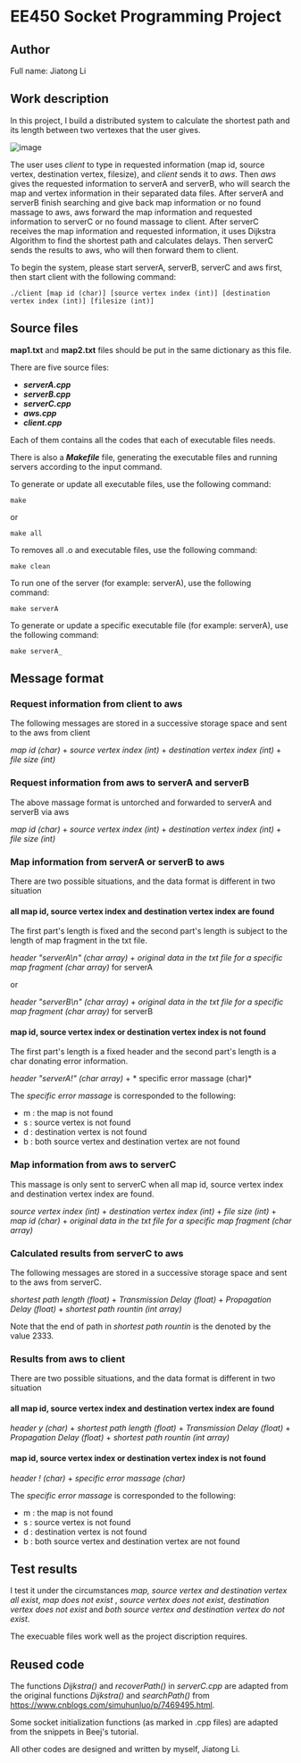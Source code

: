 # EE450 Socket Programming Project

## Author

Full name: Jiatong Li

## Work description

In this project, I build a distributed system to calculate the shortest path and its length between two vertexes that the user gives.

![image]("https://github.com/LiGaCu/Distributed_System_to_Compute_the_Shortest_Path/blob/master/System%20Architecture.JPG")

The user uses *client* to type in requested information (map id, source vertex, destination vertex, filesize), and *client* sends it to *aws*. Then *aws* gives the requested information to serverA and serverB, who will search the map and vertex information in their separated data files. After serverA and serverB finish searching and give back map information or no found massage to aws, aws forward the map information and requested information to serverC or no found massage to client. After serverC receives the map information and requested information, it uses Dijkstra Algorithm to find the shortest path and calculates delays. Then serverC sends the results to aws, who will then forward them to client. 

To begin the system, please start serverA, serverB, serverC and aws first, then start client with the following command:

``./client [map id (char)] [source vertex index (int)] [destination vertex index (int)] [filesize (int)]``

## Source files

**map1.txt** and **map2.txt** files should be put in the same dictionary as this file.

There are five source files: 
* ***serverA.cpp***
* ***serverB.cpp***
* ***serverC.cpp***
* ***aws.cpp***
* ***client.cpp***

Each of them contains all the codes that each of executable files needs.

There is also a ***Makefile*** file, generating the executable files and running servers according to the input command.

To generate or update all executable files, use the following command:

``make``

or

``make all``

To removes all .o and executable files, use the following command:

``make clean``

To run one of the server (for example: serverA), use the following command:

``make serverA``

To generate or update a specific executable file (for example: serverA), use the following command:

``make serverA_``

## Message format

### Request information from client to aws

The following messages are stored in a successive storage space and sent to the aws from client

*map id (char)* + *source vertex index (int)* + *destination vertex index (int)* + *file size (int)*

### Request information from aws to serverA and serverB

The above massage format is untorched and forwarded to serverA and serverB via aws

*map id (char)* + *source vertex index (int)* + *destination vertex index (int)* + *file size (int)*

### Map information from serverA or serverB to aws

There are two possible situations, and the data format is different in two situation

#### all map id, source vertex index and destination vertex index are found

The first part's length is fixed and the second part's length is subject to the length of map fragment in the txt file.

*header "serverA\n" (char array)* + *original data in the txt file for a specific map fragment (char array)* for serverA

or

*header "serverB\n" (char array)* + *original data in the txt file for a specific map fragment (char array)* for serverB

#### map id, source vertex index or destination vertex index is not found

The first part's length is a fixed header and the second part's length is a char donating error information.

*header "serverA!" (char array)* + * specific error massage (char)*

The *specific error massage* is corresponded to the following:
* m : the map is not found
* s : source vertex is not found
* d : destination vertex is not found
* b : both source vertex and destination vertex are not found

### Map information from aws to serverC

This massage is only sent to serverC when all map id, source vertex index and destination vertex index are found.

*source vertex index (int)* + *destination vertex index (int)* + *file size (int)* + *map id (char)* + *original data in the txt file for a specific map fragment (char array)*

### Calculated results from serverC to aws

The following messages are stored in a successive storage space and sent to the aws from serverC.

*shortest path length (float)* + *Transmission Delay (float)* + *Propagation Delay (float)* + *shortest path rountin (int array)*

Note that the end of path in *shortest path rountin* is the denoted by the value 2333.

### Results from aws to client

There are two possible situations, and the data format is different in two situation

#### all map id, source vertex index and destination vertex index are found

*header y (char)* + *shortest path length (float)* + *Transmission Delay (float)* + *Propagation Delay (float)* + *shortest path rountin (int array)*

#### map id, source vertex index or destination vertex index is not found

*header ! (char)* + *specific error massage (char)*

The *specific error massage* is corresponded to the following:
* m : the map is not found
* s : source vertex is not found
* d : destination vertex is not found
* b : both source vertex and destination vertex are not found

## Test results

I test it under the circumstances *map, source vertex and destination vertex all exist*, *map does not exist* , *source vertex does not exist*, *destination vertex does not exist* and *both source vertex and destination vertex do not exist*.

The execuable files work well as the project discription requires.

## Reused code

The functions *Dijkstra()* and *recoverPath()* in *serverC.cpp* are adapted from the original functions *Dijkstra()* and *searchPath()* from https://www.cnblogs.com/simuhunluo/p/7469495.html.

Some socket initialization functions (as marked in .cpp files) are adapted from the snippets in Beej's tutorial.

All other codes are designed and written by myself, Jiatong Li.
